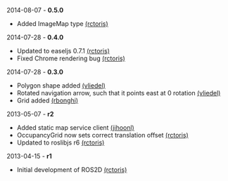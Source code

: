 2014-08-07 - **0.5.0**
 * Added ImageMap type [(rctoris)](https://github.com/rctoris/)

2014-07-28 - **0.4.0**
 * Updated to easeljs 0.7.1 [(rctoris)](https://github.com/rctoris/)
 * Fixed Chrome rendering bug [(rctoris)](https://github.com/rctoris/)

2014-07-28 - **0.3.0**
 * Polygon shape added [(vliedel)](https://github.com/vliedel/)
 * Rotated navigation arrow, such that it points east at 0 rotation [(vliedel)](https://github.com/vliedel/)
 * Grid added [(rbonghi)](https://github.com/rbonghi/)

2013-05-07 - **r2**
 * Added static map service client [(jihoonl)](https://github.com/jihoonl/)
 * OccupancyGrid now sets correct translation offset [(rctoris)](https://github.com/rctoris/)
 * Updated to roslibjs r6 [(rctoris)](https://github.com/rctoris/)

2013-04-15 - **r1**
 * Initial development of ROS2D [(rctoris)](https://github.com/rctoris/)
